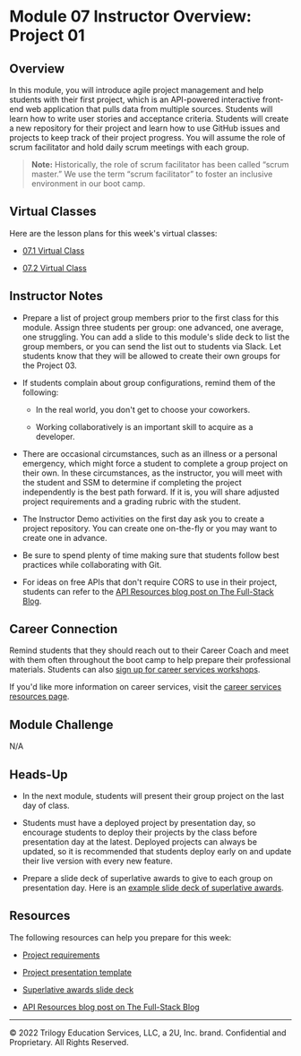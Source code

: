 # Module 07 Instructor Overview: Project 01

## Overview

In this module, you will introduce agile project management and help students with their first project, which is an API-powered interactive front-end web application that pulls data from multiple sources. Students will learn how to write user stories and acceptance criteria. Students will create a new repository for their project and learn how to use GitHub issues and projects to keep track of their project progress. You will assume the role of scrum facilitator and hold daily scrum meetings with each group.

> **Note:** Historically, the role of scrum facilitator has been called “scrum master.” We use the term “scrum facilitator” to foster an inclusive environment in our boot camp.

## Virtual Classes

Here are the lesson plans for this week's virtual classes:

* [07.1 Virtual Class](./07.1-REQUIRED.md)

* [07.2 Virtual Class](./07.2-REQUIRED.md)

## Instructor Notes

* Prepare a list of project group members prior to the first class for this module. Assign three students per group: one advanced, one average, one struggling. You can add a slide to this module's slide deck to list the group members, or you can send the list out to students via Slack. Let students know that they will be allowed to create their own groups for the Project 03.

* If students complain about group configurations, remind them of the following:

  * In the real world, you don't get to choose your coworkers.

  * Working collaboratively is an important skill to acquire as a developer.

* There are occasional circumstances, such as an illness or a personal emergency, which might force a student to complete a group project on their own. In these circumstances, as the instructor, you will meet with the student and SSM to determine if completing the project independently is the best path forward. If it is, you will share adjusted project requirements and a grading rubric with the student.

* The Instructor Demo activities on the first day ask you to create a project repository. You can create one on-the-fly or you may want to create one in advance.

* Be sure to spend plenty of time making sure that students follow best practices while collaborating with Git.

* For ideas on free APIs that don't require CORS to use in their project, students can refer to the [API Resources blog post on The Full-Stack Blog](https://coding-boot-camp.github.io/full-stack/apis/api-resources).

## Career Connection

Remind students that they should reach out to their Career Coach and meet with them often throughout the boot camp to help prepare their professional materials. Students can also [sign up for career services workshops](https://careernetwork.2u.com/?utm_medium=Academics&utm_source=boot_camp).

If you'd like more information on career services, visit the [career services resources page](https://careernetwork.2u.com/?utm_medium=Academics&utm_source=boot_camp/).

## Module Challenge

N/A

## Heads-Up

* In the next module, students will present their group project on the last day of class.

* Students must have a deployed project by presentation day, so encourage students to deploy their projects by the class before presentation day at the latest. Deployed projects can always be updated, so it is recommended that students deploy early on and update their live version with every new feature.

* Prepare a slide deck of superlative awards to give to each group on presentation day. Here is an [example slide deck of superlative awards](https://docs.google.com/presentation/d/1fJGzsclaQ5TKBk3EnL7Gc-bg1ijSGM6_oB1gvpKYnZE/edit?usp=sharing).

## Resources

The following resources can help you prepare for this week:

* [Project requirements](../../01-Class-Content/06-Server-Side-APIs/04-Supplemental/Project-Requirements.md)

* [Project presentation template](https://docs.google.com/presentation/d/10QaO9KH8HtUXj__81ve0SZcpO5DbMbqqQr4iPpbwKks/edit?usp=sharing)

* [Superlative awards slide deck](https://docs.google.com/presentation/d/1fJGzsclaQ5TKBk3EnL7Gc-bg1ijSGM6_oB1gvpKYnZE/edit?usp=sharing)

* [API Resources blog post on The Full-Stack Blog](https://coding-boot-camp.github.io/full-stack/apis/api-resources)

---
© 2022 Trilogy Education Services, LLC, a 2U, Inc. brand. Confidential and Proprietary. All Rights Reserved.
